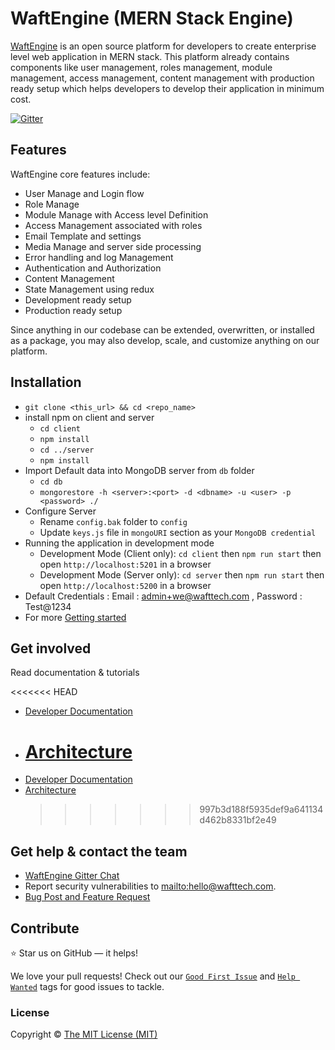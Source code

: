 # WaftEngine (MERN Stack Engine)

[WaftEngine](https://www.nepalhomes.org) is an open source platform for developers to create enterprise level web application in MERN stack. This platform already contains components like user management, roles management, module management, access management, content management with production ready setup which helps developers to develop their application in minimum cost.

[![Gitter](https://badges.gitter.im/nepalhomes/community.svg)](https://gitter.im/nepalhomes/community?utm_source=badge&utm_medium=badge&utm_campaign=pr-badge)

## Features

WaftEngine core features include:

- User Manage and Login flow
- Role Manage
- Module Manage with Access level Definition
- Access Management associated with roles
- Email Template and settings
- Media Manage and server side processing
- Error handling and log Management
- Authentication and Authorization
- Content Management
- State Management using redux
- Development ready setup
- Production ready setup

Since anything in our codebase can be extended, overwritten, or installed as a package, you may also develop, scale, and customize anything on our platform.

## Installation

- `git clone <this_url> && cd <repo_name>`
- install npm on client and server
  - `cd client`
  - `npm install`
  - `cd ../server`
  - `npm install`
- Import Default data into MongoDB server from `db` folder
  - `cd db`
  - `mongorestore -h <server>:<port> -d <dbname> -u <user> -p <password> ./`
- Configure Server
  - Rename `config.bak` folder to `config`
  - Update `keys.js` file in `mongoURI` section as your `MongoDB credential`
- Running the application in development mode
  - Development Mode (Client only): `cd client` then `npm run start` then open `http://localhost:5201` in a browser
  - Development Mode (Server only): `cd server` then `npm run start` then open `http://localhost:5200` in a browser
- Default Credentials : Email : admin+we@wafttech.com , Password : Test@1234
- For more [Getting started](https://nepalhomes.org/documentation/2019-7-1-getting-started-with-nepalhomes)

## Get involved

Read documentation & tutorials

<<<<<<< HEAD

- [Developer Documentation](https://www.nepalhomes.org/documentation/2019-6-16-introduction-to-nepalhomes)
- # [Architecture](https://www.nepalhomes.org/architecture)
- [Developer Documentation](https://waftengine.org/documentation/2019-6-16-introduction-to-waftengine)
- [Architecture](https://waftengine.org/architecture)
  > > > > > > > 997b3d188f5935def9a641134d462b8331bf2e49

## Get help & contact the team

- [WaftEngine Gitter Chat](https://gitter.im/nepalhomes/community)
- Report security vulnerabilities to <mailto:hello@wafttech.com>.
- [Bug Post and Feature Request](https://github.com/WaftTech/WaftEngine/issues)

## Contribute

:star: Star us on GitHub — it helps!

We love your pull requests! Check out our [`Good First Issue`](https://github.com/WaftTech/WaftEngine/issues?q=is%3Aopen+is%3Aissue+label%3A%22good+first+issue%22) and [`Help Wanted`](https://github.com/WaftTech/WaftEngine/issues?q=label%3A%22help+wanted%22) tags for good issues to tackle.

### License

Copyright © [The MIT License (MIT)](./LICENSE.md)
